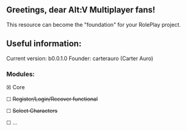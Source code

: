 ## Greetings, dear Alt:V Multiplayer fans!
This resource can become the "foundation" for your RolePlay project.

## Useful information:
Current version: b0.0.1.0
Founder: carterauro (Carter Auro)

### Modules:
&#9746; Core

&#9744; ~~Register/Login/Recover functional~~

&#9744; ~~Select Characters~~

&#9744; ...
